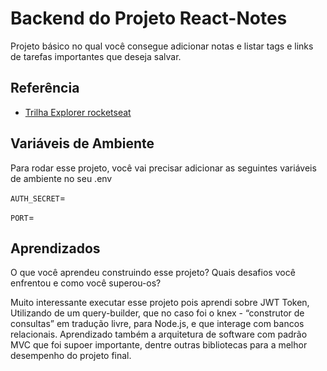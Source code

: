 # Backend do Projeto React-Notes

Projeto básico no qual você consegue adicionar notas e listar tags e links de tarefas importantes que deseja salvar.

## Referência

- [Trilha Explorer rocketseat](https://www.rocketseat.com.br/)

## Variáveis de Ambiente

Para rodar esse projeto, você vai precisar adicionar as seguintes variáveis de ambiente no seu .env

`AUTH_SECRET`=

`PORT`=

## Aprendizados

O que você aprendeu construindo esse projeto? Quais desafios você enfrentou e como você superou-os?

Muito interessante executar esse projeto pois aprendi sobre JWT Token, Utilizando de um query-builder, que no caso foi o knex - “construtor de consultas” em tradução livre, para Node.js, e que interage com bancos relacionais. Aprendizado também a arquitetura de software com padrão MVC que foi supoer importante, dentre outras bibliotecas para a melhor desempenho do projeto final.
